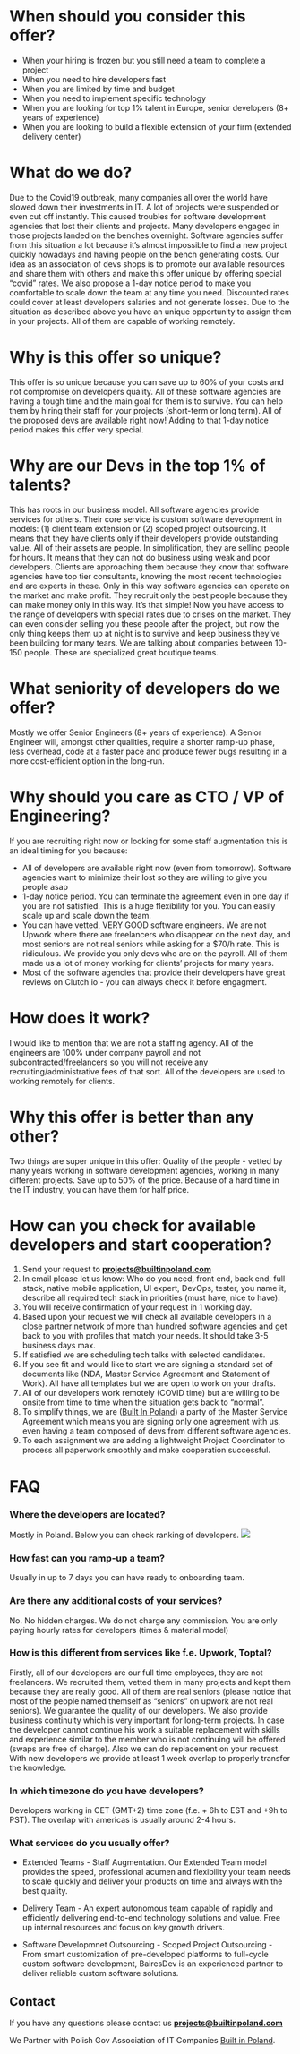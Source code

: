 # When should you consider this offer?
- When your hiring is frozen but you still need a team to complete a project 
- When you need to hire developers fast
- When you are limited by time and budget
- When you need to implement specific technology
- When you are looking for top 1% talent in Europe, senior developers (8+ years of experience) 
- When you are looking to build a flexible extension of your firm (extended delivery center)  

# What do we do?
Due to the Covid19 outbreak, many companies all over the world have slowed down their investments in IT. A lot of projects were suspended or even cut off instantly. This caused troubles for software development agencies that lost their clients and projects. Many developers engaged in those projects landed on the benches overnight. Software agencies suffer from this situation a lot because it’s almost impossible to find a new project quickly nowadays and having people on the bench generating costs. Our idea as an association of devs shops is to promote our available resources and share them with others and make this offer unique by offering special “covid” rates. We also propose a 1-day notice period to make you comfortable to scale down the team at any time you need. Discounted rates could cover at least developers salaries and not generate losses. Due to the situation as described above you have an unique opportunity to assign them in your projects. All of them are capable of working remotely.  
  
# Why is this offer so unique?
This offer is so unique because you can save up to 60% of your costs and not compromise on developers quality. All of these software agencies are having a tough time and the main goal for them is to survive. You can help them by hiring their staff for your projects (short-term or long term). All of the proposed devs are available right now! Adding to that 1-day notice period makes this offer very special. 

# Why are our Devs in the top 1% of talents?
This has roots in our business model. All software agencies provide services for others. Their core service is custom software development in models: (1) client team extension or (2) scoped project outsourcing. It means that they have clients only if their developers provide outstanding value. All of their assets are people. In simplification, they are selling people for hours. It means that they can not do business using weak and poor developers. Clients are approaching them because they know that software agencies have top tier consultants, knowing the most recent technologies and are experts in these. Only in this way software agencies can operate on the market and make profit. They recruit only the best people because they can make money only in this way. It’s that simple! Now you have access to the range of developers with special rates due to crises on the market. They can even consider selling you these people after the project, but now the only thing keeps them up at night is to survive and keep business they’ve been building for many tears. We are talking about companies between 10-150 people. These are specialized great boutique teams.

# What seniority of developers do we offer?
Mostly we offer Senior Engineers (8+ years of experience). A Senior Engineer will, amongst other qualities, require a shorter ramp-up phase, less overhead, code at a faster pace and produce fewer bugs resulting in a more cost-efficient option in the long-run.

# Why should you care as CTO / VP of Engineering?
If you are recruiting right now or looking for some staff augmentation this is an ideal timing for you because:
- All of developers are available right now (even from tomorrow). Software agencies want to minimize their lost so they are willing to give you people asap 
- 1-day notice period. You can terminate the agreement even in one day if you are not satisfied. This is a huge flexibility for you. You can easily scale up and scale down the team.
- You can have vetted, VERY GOOD software engineers. We are not Upwork where there are freelancers who disappear on the next day, and most seniors are not real seniors while asking for a $70/h rate. This is ridiculous. We provide you only devs who are on the payroll. All of them made us a lot of money working for clients’ projects for many years.
- Most of the software agencies that provide their developers have great reviews on Clutch.io - you can always check it before engagment.

# How does it work?
I would like to mention that we are not a staffing agency. All of the engineers are 100% under company payroll and not subcontracted/freelancers so you will not receive any recruiting/administrative fees of that sort. All of the developers are used to working remotely for clients. 

# Why this offer is better than any other? 
Two things are super unique in this offer: 
Quality of the people - vetted by many years working in software development agencies, working in many different projects. 
Save up to 50% of the price. Because of a hard time in the IT industry, you can have them for half price. 


# How can you check for available developers and start cooperation?
1. Send your request to **projects@builtinpoland.com**
2. In email please let us know: Who do you need, front end, back end, full stack, native mobile application, UI expert, DevOps, tester, you name it, describe all required tech stack in priorities (must have, nice to have).
3. You will receive confirmation of your request in 1 working day.
4. Based upon your request we will check all available developers in a close partner network of more than hundred software agencies and get back to you with profiles that match your needs. It should take 3-5 business days max.
5. If satisfied we are scheduling tech talks with selected candidates.
6. If you see fit and would like to start we are signing a standard set of documents like (NDA, Master Service Agreement and Statement of Work). All have all templates but we are open to work on your drafts.
7. All of our developers work remotely (COVID time) but are willing to be onsite from time to time when the situation gets back to “normal”.
8. To simplify things, we are ([Built In Poland](https://BuiltInPoland.com)) a party of the Master Service Agreement which means you are signing only one agreement with us, even having a team composed of devs from different software agencies.
9. To each assignment we are adding a lightweight Project Coordinator to process all paperwork smoothly and make cooperation successful.

# FAQ
### Where the developers are located?
Mostly in Poland. Below you can check ranking of developers.
![](Developers%20Ranking.png)

### How fast can you ramp-up a team?
Usually in up to 7 days you can have ready to onboarding team.

### Are there any additional costs of your services?
No. No hidden charges. We do not charge any commission. You are only paying hourly rates for developers (times & material model)

### How is this different from services like f.e. Upwork, Toptal?
Firstly, all of our developers are our full time employees, they are not freelancers. We recruited them, vetted them in many projects and kept them because they are really good.  All of them are real seniors (please notice that most of the people named themself as “seniors” on upwork are not real seniors). We guarantee the quality of our developers. We also provide business continuity which is very important for long-term projects. In case the developer cannot continue his work a suitable replacement with skills and experience similar to the member who is not continuing will be offered (swaps are free of charge). Also we can do replacement on your request. With new developers we provide at least 1 week overlap to properly transfer the knowledge. 

### In which timezone do you have developers?
Developers working in CET (GMT+2) time zone (f.e. + 6h to EST and +9h to PST). The overlap with americas is usually around 2-4 hours.

### What services do you usually offer?
- Extended Teams - Staff Augmentation. Our Extended Team model provides the speed, professional acumen and flexibility your team needs to scale quickly and deliver your products on time and always with the best quality.

- Delivery Team - An expert autonomous team capable of rapidly and efficiently delivering end-to-end technology solutions and value. Free up internal resources and focus on key growth drivers.

- Software Developmnet Outsourcing - Scoped Project Outsourcing - From smart customization of pre-developed platforms to full-cycle custom software development, BairesDev is an experienced partner to deliver reliable custom software solutions.


## Contact
If you have any questions please contact us **projects@builtinpoland.com**

We Partner with Polish Gov Association of IT Companies  [Built in Poland](https://builtinpoland.com).
